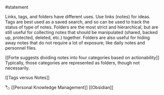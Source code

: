 #statement

Links, tags, and folders have different uses. Use links (notes) for ideas. Tags are best used as a saved search, and so can be used to track the status of type of notes. Folders are the most strict and hierarchical, but are still useful for collecting notes that should be manipulated (shared, backed up, protected, deleted, etc.) together. Folders are also useful for hiding away notes that do not require a lot of exposure; like daily notes and personnel files.

[[Forte suggests dividing notes into four categories based on actionability]] Typically, those categories are represented as folders, though not necessarily.

[[Tags versus Notes]]

🏷️ [[Personal Knowledge Management]] [[Obsidian]]
